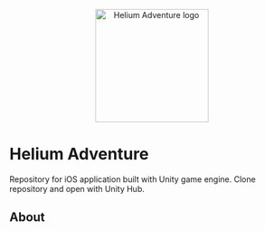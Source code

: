 <p align="center">
  <img width="200" src="https://github.com/sharm588/Helium-Adventure/blob/master/HeliumIcon1024x1024.png?raw=true" alt="Helium Adventure logo">
</p>

# Helium Adventure
Repository for iOS application built with Unity game engine. Clone repository and open with Unity Hub.

## About

    
    
